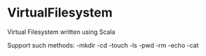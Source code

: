 # VirtualFilesystem
Virtual Filesystem written using Scala

Support such methods:
-mkdir
-cd
-touch
-ls
-pwd
-rm
-echo
-cat
